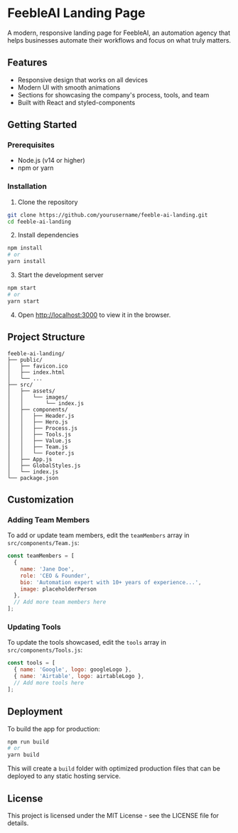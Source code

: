 # FeebleAI Landing Page

A modern, responsive landing page for FeebleAI, an automation agency that helps businesses automate their workflows and focus on what truly matters.

## Features

- Responsive design that works on all devices
- Modern UI with smooth animations
- Sections for showcasing the company's process, tools, and team
- Built with React and styled-components

## Getting Started

### Prerequisites

- Node.js (v14 or higher)
- npm or yarn

### Installation

1. Clone the repository
```bash
git clone https://github.com/yourusername/feeble-ai-landing.git
cd feeble-ai-landing
```

2. Install dependencies
```bash
npm install
# or
yarn install
```

3. Start the development server
```bash
npm start
# or
yarn start
```

4. Open [http://localhost:3000](http://localhost:3000) to view it in the browser.

## Project Structure

```
feeble-ai-landing/
├── public/
│   ├── favicon.ico
│   ├── index.html
│   └── ...
├── src/
│   ├── assets/
│   │   └── images/
│   │       └── index.js
│   ├── components/
│   │   ├── Header.js
│   │   ├── Hero.js
│   │   ├── Process.js
│   │   ├── Tools.js
│   │   ├── Value.js
│   │   ├── Team.js
│   │   └── Footer.js
│   ├── App.js
│   ├── GlobalStyles.js
│   └── index.js
└── package.json
```

## Customization

### Adding Team Members

To add or update team members, edit the `teamMembers` array in `src/components/Team.js`:

```javascript
const teamMembers = [
  {
    name: 'Jane Doe',
    role: 'CEO & Founder',
    bio: 'Automation expert with 10+ years of experience...',
    image: placeholderPerson
  },
  // Add more team members here
];
```

### Updating Tools

To update the tools showcased, edit the `tools` array in `src/components/Tools.js`:

```javascript
const tools = [
  { name: 'Google', logo: googleLogo },
  { name: 'Airtable', logo: airtableLogo },
  // Add more tools here
];
```

## Deployment

To build the app for production:

```bash
npm run build
# or
yarn build
```

This will create a `build` folder with optimized production files that can be deployed to any static hosting service.

## License

This project is licensed under the MIT License - see the LICENSE file for details.
